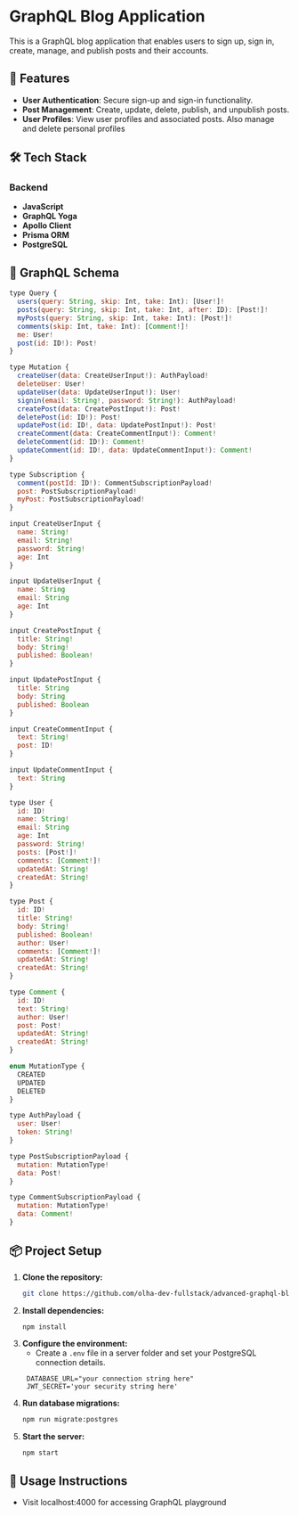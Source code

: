 # GraphQL Blog Application

This is a GraphQL blog application that enables users to sign up, sign in, create, manage, and publish posts and their accounts.

## 🚀 Features

- **User Authentication**: Secure sign-up and sign-in functionality.
- **Post Management**: Create, update, delete, publish, and unpublish posts.
- **User Profiles**: View user profiles and associated posts. Also manage and delete personal profiles

## 🛠️ Tech Stack

### Backend

- **JavaScript**
- **GraphQL Yoga**
- **Apollo Client**
- **Prisma ORM**
- **PostgreSQL**

## 📜 GraphQL Schema

```javascript
type Query {
  users(query: String, skip: Int, take: Int): [User!]!
  posts(query: String, skip: Int, take: Int, after: ID): [Post!]!
  myPosts(query: String, skip: Int, take: Int): [Post!]!
  comments(skip: Int, take: Int): [Comment!]!
  me: User!
  post(id: ID!): Post!
}

type Mutation {
  createUser(data: CreateUserInput!): AuthPayload!
  deleteUser: User!
  updateUser(data: UpdateUserInput!): User!
  signin(email: String!, password: String!): AuthPayload!
  createPost(data: CreatePostInput!): Post!
  deletePost(id: ID!): Post!
  updatePost(id: ID!, data: UpdatePostInput!): Post!
  createComment(data: CreateCommentInput!): Comment!
  deleteComment(id: ID!): Comment!
  updateComment(id: ID!, data: UpdateCommentInput!): Comment!
}

type Subscription {
  comment(postId: ID!): CommentSubscriptionPayload!
  post: PostSubscriptionPayload!
  myPost: PostSubscriptionPayload!
}

input CreateUserInput {
  name: String!
  email: String!
  password: String!
  age: Int
}

input UpdateUserInput {
  name: String
  email: String
  age: Int
}

input CreatePostInput {
  title: String!
  body: String!
  published: Boolean!
}

input UpdatePostInput {
  title: String
  body: String
  published: Boolean
}

input CreateCommentInput {
  text: String!
  post: ID!
}

input UpdateCommentInput {
  text: String
}

type User {
  id: ID!
  name: String!
  email: String
  age: Int
  password: String!
  posts: [Post!]!
  comments: [Comment!]!
  updatedAt: String!
  createdAt: String!
}

type Post {
  id: ID!
  title: String!
  body: String!
  published: Boolean!
  author: User!
  comments: [Comment!]!
  updatedAt: String!
  createdAt: String!
}

type Comment {
  id: ID!
  text: String!
  author: User!
  post: Post!
  updatedAt: String!
  createdAt: String!
}

enum MutationType {
  CREATED
  UPDATED
  DELETED
}

type AuthPayload {
  user: User!
  token: String!
}

type PostSubscriptionPayload {
  mutation: MutationType!
  data: Post!
}

type CommentSubscriptionPayload {
  mutation: MutationType!
  data: Comment!
}
```

## 📦 Project Setup

1. **Clone the repository:**
   ```bash
   git clone https://github.com/olha-dev-fullstack/advanced-graphql-blog-app
   ```
2. **Install dependencies:**
   ```bash
   npm install
   ```
3. **Configure the environment:**
   - Create a `.env` file in a server folder and set your PostgreSQL connection details.
   ```bach
    DATABASE_URL="your connection string here"
    JWT_SECRET='your security string here'
   ```
4. **Run database migrations:**
   ```bash
   npm run migrate:postgres
   ```
5. **Start the server:**
   ```bash
   npm start
   ```

## 🎯 Usage Instructions

- Visit localhost:4000 for accessing GraphQL playground
